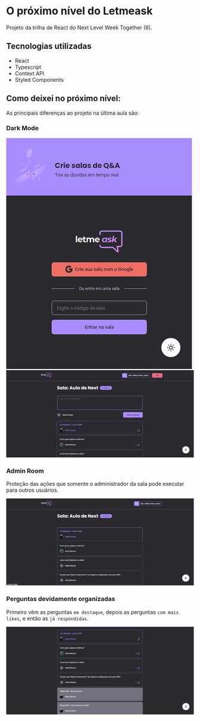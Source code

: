 # O próximo nível do Letmeask

Projeto da trilha de React do Next Level Week Together (6).

## Tecnologias utilizadas

- React
- Typescript
- Context API
- Styled Components

## Como deixei no próximo nível:

As principais diferenças ao projeto na última aula são:

### Dark Mode

![Dark Mode](public/screenshots/home-mobile.png)
![Logged User](public/screenshots/logged-user.png)

### Admin Room

Proteção das ações que somente o administrador da sala pode executar para outros usuários.

![Admin Room](public/screenshots/not-admin-in-admin-room.png)

### Perguntas devidamente organizadas

Primeiro vêm as perguntas `em destaque`, depois as perguntas `com mais likes`, e então as `já respondidas`.

![Admin Room](public/screenshots/properly-sorted-questions.png)
